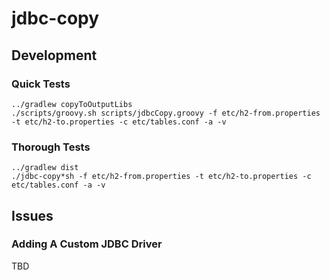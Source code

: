jdbc-copy
=========

Development
-----------

### Quick Tests

```
../gradlew copyToOutputLibs
./scripts/groovy.sh scripts/jdbcCopy.groovy -f etc/h2-from.properties -t etc/h2-to.properties -c etc/tables.conf -a -v
```

### Thorough Tests

```
../gradlew dist
./jdbc-copy*sh -f etc/h2-from.properties -t etc/h2-to.properties -c etc/tables.conf -a -v
```

Issues
------

### Adding A Custom JDBC Driver

TBD
